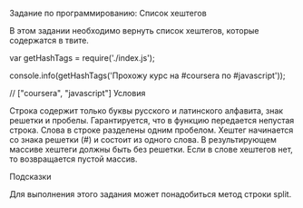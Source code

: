 Задание по программированию: Список хештегов

В этом задании необходимо вернуть список хештегов, которые содержатся в твите.


var getHashTags = require('./index.js');

console.info(getHashTags('Прохожу курс на #coursera по #javascript'));

// ["coursera", "javascript"]
Условия

Строка содержит только буквы русского и латинского алфавита, знак решетки и пробелы.
Гарантируется, что в функцию передается непустая строка.
Слова в строке разделены одним пробелом.
Хештег начинается со знака решетки (#) и состоит из одного слова.
В результирующем массиве хештеги должны быть без решетки.
Если в слове хештегов нет, то возвращается пустой массив.

Подсказки

Для выполнения этого задания может понадобиться метод строки split.
 
